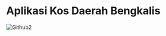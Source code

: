 # Aplikasi Kos Daerah Bengkalis 

![Github2](https://github.com/BimaFdilana/AplikasiKos/assets/116327415/d7e87fb7-597e-4abd-a9cd-a53087a4ba50)
